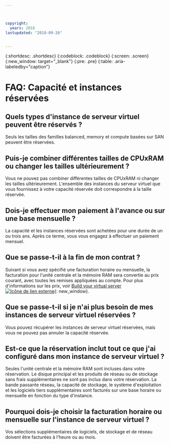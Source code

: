 ```yaml
---



copyright:
  years: 2018
lastupdated: "2018-09-26"


---
```


{:shortdesc: .shortdesc}
{:codeblock: .codeblock}
{:screen: .screen}
{:new_window: target="_blank"}
{:pre: .pre}
{:table: .aria-labeledby="caption"}

# FAQ: Capacité et instances réservées 

## Quels types d'instance de serveur virtuel peuvent être réservés ?
Seuls les tailles des familles balanced, memory et compute basées sur SAN peuvent être réservées.

## Puis-je combiner différentes tailles de CPUxRAM ou changer les tailles ultérieurement ?
Vous ne pouvez pas combiner différentes tailles de CPUxRAM ni changer les tailles ultérieurement. L'ensemble des instances du serveur virtuel que vous fournissez à votre capacité réservée doit correspondre à la taille réservée. 

## Dois-je effectuer mon paiement à l'avance ou sur une base mensuelle ?
La capacité et les instances réservées sont achetées pour une durée de un ou trois ans. Après ce terme, vous vous engagez à effectuer un paiement mensuel. 

## Que se passe-t-il à la fin de mon contrat ?
Suivant si vous avez spécifié une facturation horaire ou mensuelle, la facturation pour l'unité centrale et la mémoire RAM sera convertie au prix courant, avec toutes les remises appliquées au compte. Pour plus d'informations sur les prix, voir [Build your virtual server ![Icône de lien externe](../icons/launch-glyph.svg "Icône de lien externe")](https://www.ibm.com/cloud-computing/bluemix/virtual-servers){: new_window}.

## Que se passe-t-il si je n'ai plus besoin de mes instances de serveur virtuel réservées ?
Vous pouvez récupérer les instances de serveur virtuel réservées, mais vous ne pouvez pas annuler la capacité réservée.

## Est-ce que la réservation inclut tout ce que j'ai configuré dans mon instance de serveur virtuel ?
Seules l'unité centrale et la mémoire RAM sont incluses dans votre réservation. Le disque principal et les produits de réseau ou de stockage sans frais supplémentaires ne sont pas inclus dans votre réservation. La bande passante réseau, la capacité de stockage, le système d'exploitation et les logiciels tiers supplémentaires sont facturés sur une base horaire ou mensuelle en fonction du type d'instance.

## Pourquoi dois-je choisir la facturation horaire ou mensuelle sur l'instance de serveur virtuel ?
Vos sélections supplémentaires de logiciels, de stockage et de réseau doivent être facturées à l'heure ou au mois. 


